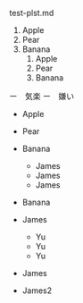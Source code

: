 test-plst.md

  1. Apple
  2. Pear
  3. Banana
      1) Apple
      2) Pear
      3) Banana

  ー　気楽
  ー　嫌い

  - Apple
  - Pear
  - Banana
    - James
    - James
    - James
  - Banana

  - James
    - Yu
    - Yu
    - Yu
  - James
 - James2
